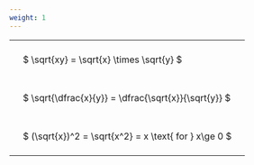 ```yaml
---
weight: 1
---
```


<style type="text/css">
#T_2b2a1 th.col_heading {
  text-align: left;
  font-size: 1em;
}
#T_2b2a1 td {
  text-align: left;
  font-size: 1em;
  padding: 1.5em;
}
</style>
<table id="T_2b2a1">
  <thead>
  </thead>
  <tbody>
    <tr>
      <td id="T_2b2a1_row0_col0" class="data row0 col0" >$ \sqrt{xy} = \sqrt{x} \times \sqrt{y} $</td>
    </tr>
    <tr>
      <td id="T_2b2a1_row1_col0" class="data row1 col0" >$ \sqrt{\dfrac{x}{y}} = \dfrac{\sqrt{x}}{\sqrt{y}} $</td>
    </tr>
    <tr>
      <td id="T_2b2a1_row2_col0" class="data row2 col0" >$ (\sqrt{x})^2 = \sqrt{x^2} = x \text{ for } x\ge 0 $</td>
    </tr>
  </tbody>
</table>
